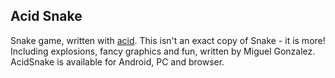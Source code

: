 Acid Snake
----------

Snake game, written with [acid](https://github.com/MyRealityCoding/acid). This isn't an exact copy of Snake - it is more! Including explosions, fancy graphics and fun, written by Miguel Gonzalez. AcidSnake is available for Android, PC and browser.


